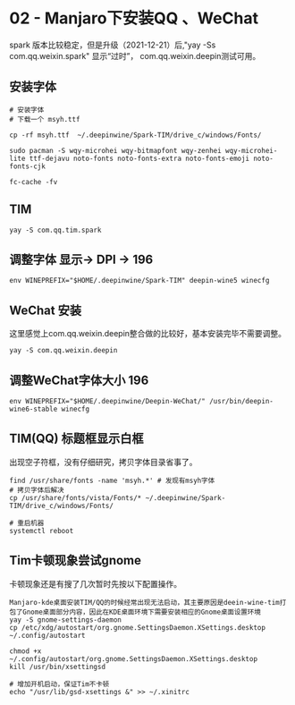# 02 - Manjaro下安装QQ 、WeChat
spark 版本比较稳定，但是升级（2021-12-21）后,"yay -Ss com.qq.weixin.spark" 显示“过时”， com.qq.weixin.deepin测试可用。

## 安装字体
```
# 安装字体
# 下载一个 msyh.ttf

cp -rf msyh.ttf  ~/.deepinwine/Spark-TIM/drive_c/windows/Fonts/

sudo pacman -S wqy-microhei wqy-bitmapfont wqy-zenhei wqy-microhei-lite ttf-dejavu noto-fonts noto-fonts-extra noto-fonts-emoji noto-fonts-cjk

fc-cache -fv
```


## TIM
```
yay -S com.qq.tim.spark
```

## 调整字体 显示-> DPI -> 196
```
env WINEPREFIX="$HOME/.deepinwine/Spark-TIM" deepin-wine5 winecfg
```

## WeChat 安装
这里感觉上com.qq.weixin.deepin整合做的比较好，基本安装完毕不需要调整。
```
yay -S com.qq.weixin.deepin
```

## 调整WeChat字体大小 196
```
env WINEPREFIX="$HOME/.deepinwine/Deepin-WeChat/" /usr/bin/deepin-wine6-stable winecfg
```

## TIM(QQ) 标题框显示白框
出现空子符框，没有仔细研究，拷贝字体目录省事了。
```
find /usr/share/fonts -name 'msyh.*' # 发现有msyh字体
# 拷贝字体后解决
cp /usr/share/fonts/vista/Fonts/* ~/.deepinwine/Spark-TIM/drive_c/windows/Fonts/

# 重启机器
systemctl reboot
```

## Tim卡顿现象尝试gnome
卡顿现象还是有搜了几次暂时先按以下配置操作。
```
Manjaro-kde桌面安装TIM/QQ的时候经常出现无法启动，其主要原因是deein-wine-tim打包了Gnome桌面部分内容，因此在KDE桌面环境下需要安装相应的Gnome桌面设置环境
yay -S gnome-settings-daemon
cp /etc/xdg/autostart/org.gnome.SettingsDaemon.XSettings.desktop ~/.config/autostart

chmod +x ~/.config/autostart/org.gnome.SettingsDaemon.XSettings.desktop
kill /usr/bin/xsettingsd

# 增加开机启动，保证Tim不卡顿
echo "/usr/lib/gsd-xsettings &" >> ~/.xinitrc
```
